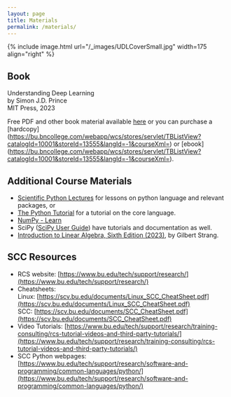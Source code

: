 ```yaml
---
layout: page
title: Materials
permalink: /materials/
---
```


{% include image.html url="/_images/UDLCoverSmall.jpg" width=175 align="right" %}

## Book

Understanding Deep Learning<br>
by Simon J.D. Prince<br>
MIT Press, 2023

Free PDF and other book material available [here](https://udlbook.github.io/udlbook/) or
you can purchase a [hardcopy](https://bu.bncollege.com/webapp/wcs/stores/servlet/TBListView?catalogId=10001&storeId=13555&langId=-1&courseXml=<textbookorder><courses><course dept="CDS DS" num="542" sect="A1" term="W25"/></courses></textbookorder>) 
or [ebook](https://bu.bncollege.com/webapp/wcs/stores/servlet/TBListView?catalogId=10001&storeId=13555&langId=-1&courseXml=<textbookorder><courses><course dept="CDS DS" num="542" sect="A1" term="W25"/></courses></textbookorder>).

## Additional Course Materials

* [Scientific Python Lectures](https://lectures.scientific-python.org/index.html) for lessons on python language and relevant packages, or 
* [The Python Tutorial](https://docs.python.org/3/tutorial/index.html) for a tutorial on the core language. 
* [NumPy - Learn](https://numpy.org/learn/)  
* SciPy ([SciPy User Guide](https://docs.scipy.org/doc/scipy/tutorial/index.html#user-guide)) have tutorials and documentation  as well.
* [Introduction to Linear Algebra, Sixth Edition (2023)](https://math.mit.edu/~gs/linearalgebra/ila6/indexila6.html), by Gilbert Strang.

## SCC Resources
- RCS website: [https://www.bu.edu/tech/support/research/](https://www.bu.edu/tech/support/research/)
- Cheatsheets:    
    Linux: [https://scv.bu.edu/documents/Linux_SCC_CheatSheet.pdf](https://scv.bu.edu/documents/Linux_SCC_CheatSheet.pdf)    
    SCC: [https://scv.bu.edu/documents/SCC_CheatSheet.pdf](https://scv.bu.edu/documents/SCC_CheatSheet.pdf)
- Video Tutorials: [https://www.bu.edu/tech/support/research/training-consulting/rcs-tutorial-videos-and-third-party-tutorials/](https://www.bu.edu/tech/support/research/training-consulting/rcs-tutorial-videos-and-third-party-tutorials/)
- SCC Python webpages: [https://www.bu.edu/tech/support/research/software-and-programming/common-languages/python/](https://www.bu.edu/tech/support/research/software-and-programming/common-languages/python/)
